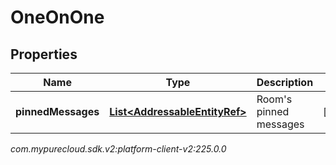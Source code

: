 # OneOnOne


## Properties

| Name | Type | Description | Notes |
| ------------ | ------------- | ------------- | ------------- |
| **pinnedMessages** | [**List&lt;AddressableEntityRef&gt;**](AddressableEntityRef) | Room's pinned messages |  [optional] |




_com.mypurecloud.sdk.v2:platform-client-v2:225.0.0_
